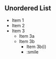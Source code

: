 #

## **Unordered List**

- Item 1
- Item 2
- Item 3
  - Item 3a
  - Item 3b
    - Item 3b(i)
    - :smile
